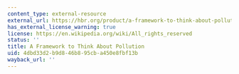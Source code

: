 ```yaml
---
content_type: external-resource
external_url: https://hbr.org/product/a-framework-to-think-about-pollution-externalities-pollution-taxes-and-cap-and-trade/UV5687-PDF-ENG
has_external_license_warning: true
license: https://en.wikipedia.org/wiki/All_rights_reserved
status: ''
title: A Framework to Think About Pollution
uid: 4dbd33d2-b9d8-46b8-95cb-a450e8fbf13b
wayback_url: ''
---
```

